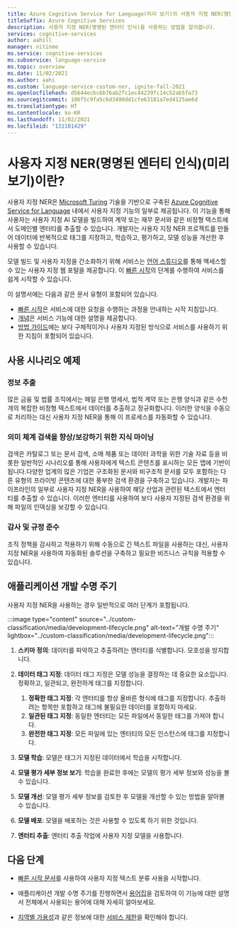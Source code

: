 ```yaml
---
title: Azure Cognitive Service for Language(미리 보기)의 사용자 지정 NER(명명된 엔터티 인식)이란?
titleSuffix: Azure Cognitive Services
description: 사용자 지정 NER(명명된 엔터티 인식)을 사용하는 방법을 알아봅니다.
services: cognitive-services
author: aahill
manager: nitinme
ms.service: cognitive-services
ms.subservice: language-service
ms.topic: overview
ms.date: 11/02/2021
ms.author: aahi
ms.custom: language-service-custom-ner, ignite-fall-2021
ms.openlocfilehash: d5644ecbc6b76ab2fc1ec44239fc14c52ab5fa73
ms.sourcegitcommit: 106f5c9fa5c6d3498dd1cfe63181a7ed4125ae6d
ms.translationtype: HT
ms.contentlocale: ko-KR
ms.lasthandoff: 11/02/2021
ms.locfileid: "131101429"
---
```

# <a name="what-is-custom-named-entity-recognition-ner-preview"></a>사용자 지정 NER(명명된 엔터티 인식)(미리 보기)이란?

사용자 지정 NER은 [Microsoft Turing](https://msturing.org/about) 기술을 기반으로 구축된 [Azure Cognitive Service for Language](../overview.md) 내에서 사용자 지정 기능의 일부로 제공됩니다. 이 기능을 통해 사용자는 사용자 지정 AI 모델을 빌드하여 계약 또는 재무 문서와 같은 비정형 텍스트에서 도메인별 엔터티를 추출할 수 있습니다. 개발자는 사용자 지정 NER 프로젝트를 만들어 데이터에 반복적으로 태그를 지정하고, 학습하고, 평가하고, 모델 성능을 개선한 후 사용할 수 있습니다. 

모델 빌드 및 사용자 지정을 간소화하기 위해 서비스는 [언어 스튜디오](https://aka.ms/languageStudio)를 통해 액세스할 수 있는 사용자 지정 웹 포털을 제공합니다. 이 [빠른 시작](quickstart.md)의 단계를 수행하여 서비스를 쉽게 시작할 수 있습니다. 

이 설명서에는 다음과 같은 문서 유형이 포함되어 있습니다.

* [빠른 시작](quickstart.md)은 서비스에 대한 요청을 수행하는 과정을 안내하는 시작 지침입니다.
* [개념](concepts/evaluation-metrics.md)은 서비스 기능에 대한 설명을 제공합니다.
* [방법 가이드](how-to/tag-data.md)에는 보다 구체적이거나 사용자 지정된 방식으로 서비스를 사용하기 위한 지침이 포함되어 있습니다.

## <a name="example-usage-scenarios"></a>사용 시나리오 예제

### <a name="information-extraction"></a>정보 추출

많은 금융 및 법률 조직에서는 매일 은행 명세서, 법적 계약 또는 은행 양식과 같은 수천 개의 복잡한 비정형 텍스트에서 데이터를 추출하고 정규화합니다. 이러한 양식을 수동으로 처리하는 대신 사용자 지정 NER을 통해 이 프로세스를 자동화할 수 있습니다.

### <a name="knowledge-mining-to-enhanceenrich-semantic-search"></a>의미 체계 검색을 향상/보강하기 위한 지식 마이닝

검색은 카탈로그 또는 문서 검색, 소매 제품 또는 데이터 과학을 위한 기술 자료 등을 비롯한 일반적인 시나리오를 통해 사용자에게 텍스트 콘텐츠를 표시하는 모든 앱에 기반이 됩니다.다양한 업계의 많은 기업은 구조화된 문서와 비구조적 문서를 모두 포함하는 다른 유형의 프라이빗 콘텐츠에 대한 풍부한 검색 환경을 구축하고 있습니다. 개발자는 파이프라인의 일부로 사용자 지정 NER을 사용하여 해당 산업과 관련된 텍스트에서 엔터티를 추출할 수 있습니다. 이러한 엔터티를 사용하여 보다 사용자 지정된 검색 환경을 위해 파일의 인덱싱을 보강할 수 있습니다. 

### <a name="audit-and-compliance"></a>감사 및 규정 준수

조직 정책을 감사하고 적용하기 위해 수동으로 긴 텍스트 파일을 사용하는 대신, 사용자 지정 NER을 사용하여 자동화된 솔루션을 구축하고 필요한 비즈니스 규칙을 적용할 수 있습니다. 

## <a name="application-development-lifecycle"></a>애플리케이션 개발 수명 주기

사용자 지정 NER을 사용하는 경우 일반적으로 여러 단계가 포함됩니다. 

:::image type="content" source="../custom-classification/media/development-lifecycle.png" alt-text="개발 수명 주기" lightbox="../custom-classification/media/development-lifecycle.png":::

1. **스키마 정의**: 데이터를 파악하고 추출하려는 엔터티를 식별합니다. 모호성을 방지합니다.

2. **데이터 태그 지정**: 데이터 태그 지정은 모델 성능을 결정하는 데 중요한 요소입니다. 정확하고, 일관되고, 완전하게 태그를 지정합니다.
    1. **정확한 태그 지정**: 각 엔터티를 항상 올바른 형식에 태그를 지정합니다. 추출하려는 항목만 포함하고 태그에 불필요한 데이터를 포함하지 마세요.
    2. **일관된 태그 지정**: 동일한 엔터티는 모든 파일에서 동일한 태그를 가져야 합니다.
    3. **완전한 태그 지정**: 모든 파일에 있는 엔터티의 모든 인스턴스에 태그를 지정합니다.

3. **모델 학습**: 모델은 태그가 지정된 데이터에서 학습을 시작합니다.

4. **모델 평가 세부 정보 보기**: 학습을 완료한 후에는 모델의 평가 세부 정보와 성능을 볼 수 있습니다.

5. **모델 개선**: 모델 평가 세부 정보를 검토한 후 모델을 개선할 수 있는 방법을 알아볼 수 있습니다.

6. **모델 배포**: 모델을 배포하는 것은 사용할 수 있도록 하기 위한 것입니다.

7. **엔터티 추출**: 엔터티 추출 작업에 사용자 지정 모델을 사용합니다.

## <a name="next-steps"></a>다음 단계

* [빠른 시작 문서](quickstart.md)를 사용하여 사용자 지정 텍스트 분류 사용을 시작합니다.  

* 애플리케이션 개발 수명 주기를 진행하면서 [용어집](glossary.md)을 검토하여 이 기능에 대한 설명서 전체에서 사용되는 용어에 대해 자세히 알아보세요. 

* [지역별 가용성](service-limits.md#regional-availability)과 같은 정보에 대한 [서비스 제한](service-limits.md)을 확인해야 합니다.

